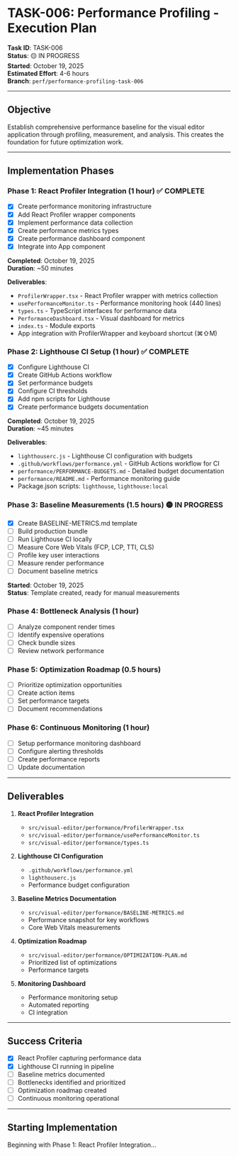 # TASK-006: Performance Profiling - Execution Plan

**Task ID**: TASK-006  
**Status**: 🟡 IN PROGRESS  
**Started**: October 19, 2025  
**Estimated Effort**: 4-6 hours  
**Branch**: `perf/performance-profiling-task-006`

---

## Objective

Establish comprehensive performance baseline for the visual editor application through profiling, measurement, and analysis. This creates the foundation for future optimization work.

---

## Implementation Phases

### Phase 1: React Profiler Integration (1 hour) ✅ COMPLETE

- [x] Create performance monitoring infrastructure
- [x] Add React Profiler wrapper components
- [x] Implement performance data collection
- [x] Create performance metrics types
- [x] Create performance dashboard component
- [x] Integrate into App component

**Completed**: October 19, 2025  
**Duration**: ~50 minutes

**Deliverables**:

- `ProfilerWrapper.tsx` - React Profiler wrapper with metrics collection
- `usePerformanceMonitor.ts` - Performance monitoring hook (440 lines)
- `types.ts` - TypeScript interfaces for performance data
- `PerformanceDashboard.tsx` - Visual dashboard for metrics
- `index.ts` - Module exports
- App integration with ProfilerWrapper and keyboard shortcut (⌘⇧M)

### Phase 2: Lighthouse CI Setup (1 hour) ✅ COMPLETE

- [x] Configure Lighthouse CI
- [x] Create GitHub Actions workflow
- [x] Set performance budgets
- [x] Configure CI thresholds
- [x] Add npm scripts for Lighthouse
- [x] Create performance budgets documentation

**Completed**: October 19, 2025  
**Duration**: ~45 minutes

**Deliverables**:

- `lighthouserc.js` - Lighthouse CI configuration with budgets
- `.github/workflows/performance.yml` - GitHub Actions workflow for CI
- `performance/PERFORMANCE-BUDGETS.md` - Detailed budget documentation
- `performance/README.md` - Performance monitoring guide
- Package.json scripts: `lighthouse`, `lighthouse:local`

### Phase 3: Baseline Measurements (1.5 hours) 🟡 IN PROGRESS

- [x] Create BASELINE-METRICS.md template
- [ ] Build production bundle
- [ ] Run Lighthouse CI locally
- [ ] Measure Core Web Vitals (FCP, LCP, TTI, CLS)
- [ ] Profile key user interactions
- [ ] Measure render performance
- [ ] Document baseline metrics

**Started**: October 19, 2025  
**Status**: Template created, ready for manual measurements

### Phase 4: Bottleneck Analysis (1 hour)

- [ ] Analyze component render times
- [ ] Identify expensive operations
- [ ] Check bundle sizes
- [ ] Review network performance

### Phase 5: Optimization Roadmap (0.5 hours)

- [ ] Prioritize optimization opportunities
- [ ] Create action items
- [ ] Set performance targets
- [ ] Document recommendations

### Phase 6: Continuous Monitoring (1 hour)

- [ ] Setup performance monitoring dashboard
- [ ] Configure alerting thresholds
- [ ] Create performance reports
- [ ] Update documentation

---

## Deliverables

1. **React Profiler Integration**
   - `src/visual-editor/performance/ProfilerWrapper.tsx`
   - `src/visual-editor/performance/usePerformanceMonitor.ts`
   - `src/visual-editor/performance/types.ts`

2. **Lighthouse CI Configuration**
   - `.github/workflows/performance.yml`
   - `lighthouserc.js`
   - Performance budget configuration

3. **Baseline Metrics Documentation**
   - `src/visual-editor/performance/BASELINE-METRICS.md`
   - Performance snapshot for key workflows
   - Core Web Vitals measurements

4. **Optimization Roadmap**
   - `src/visual-editor/performance/OPTIMIZATION-PLAN.md`
   - Prioritized list of optimizations
   - Performance targets

5. **Monitoring Dashboard**
   - Performance monitoring setup
   - Automated reporting
   - CI integration

---

## Success Criteria

- [x] React Profiler capturing performance data
- [x] Lighthouse CI running in pipeline
- [ ] Baseline metrics documented
- [ ] Bottlenecks identified and prioritized
- [ ] Optimization roadmap created
- [ ] Continuous monitoring operational

---

## Starting Implementation

Beginning with Phase 1: React Profiler Integration...
